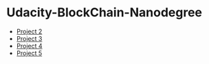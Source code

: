 # Udacity-BlockChain-Nanodegree

* [Project 2](https://github.com/ssisksl77/Udacity-BlockChain-Nanodegree/tree/master/Project_2)
* [Project 3](https://github.com/ssisksl77/Udacity-BlockChain-Nanodegree/tree/master/PrivateBlockchainAPI)
* [Project 4](https://github.com/ssisksl77/Udacity-BlockChain-Nanodegree/tree/master/Project_4)
* [Project 5](https://github.com/ssiskslyy/Udacity-BlockChain-Nanodegree/tree/master/Project_5_Starter_Code)
